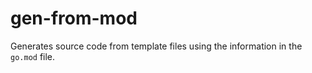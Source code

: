 # gen-from-mod
Generates source code from template files using the information in the `go.mod` file.
